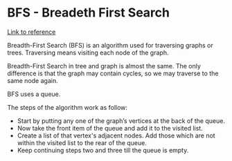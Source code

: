 # BFS - Breadeth First Search

[Link to reference](https://favtutor.com/blogs/breadth-first-search-python)

Breadth-First Search (BFS) is an algorithm used for traversing graphs or trees. Traversing means visiting each node of the graph.

Breadth-First Search in tree and graph is almost the same. The only difference is that the graph may contain cycles, so we may traverse to the same node again.

 
BFS uses a queue.


The steps of the algorithm work as follow:

 - Start by putting any one of the graph’s vertices at the back of the queue.
 - Now take the front item of the queue and add it to the visited list.
 - Create a list of that vertex's adjacent nodes. Add those which are not within the visited list to the rear of the queue.
 - Keep continuing steps two and three till the queue is empty.


